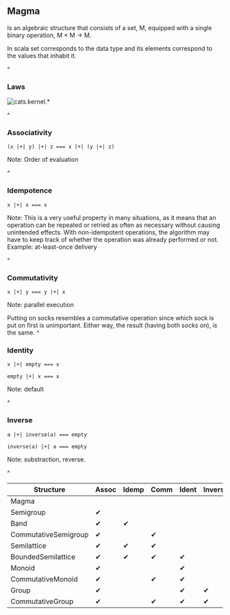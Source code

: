 ## Magma

Is an algebraic structure that consists of a set, M,
equipped with a single binary operation, M × M → M. 

In scala set corresponds to the data type and its elements
correspond to the values that inhabit it.
 
^
### Laws

![cats.kernel.*](img/cats.kernel.magmas.png)

^
### Associativity   

`(x |+| y) |+| z === x |+| (y |+| z)`

Note: Order of evaluation

^
### Idempotence   

`x |+| x === x`

Note: 
This is a very useful property in many situations, 
as it means that an operation can be repeated or retried
as often as necessary without causing unintended effects. 
With non-idempotent operations, the algorithm may have to 
keep track of whether the operation was already performed or not.
Example: at-least-once delivery
 
^
### Commutativity  

`x |+| y === y |+| x`

Note: parallel execution

Putting on socks resembles a commutative operation since which sock is put on first is unimportant. Either way, the result (having both socks on), is the same. 
^
### Identity 

`x |+| empty === x`
  
`empty |+| x === x`  

Note: default

^
### Inverse

`a |+| inverse(a) === empty`  

`inverse(a) |+| a === empty`

Note: substraction, reverse.

^

Structure | Assoc | Idemp | Comm | Ident | Inverse |
--------- | ------------- | ----------- | ------------- | -------- | ------- |
Magma | | | | | 
Semigroup | ✔ | | | |   
Band | ✔ | ✔ | | |
CommutativeSemigroup | ✔ | | ✔ | |  
Semilattice | ✔ | ✔ | ✔ | | 
BoundedSemilattice | ✔ | ✔ | ✔ | ✔ | 
Monoid | ✔ | | | ✔ |
CommutativeMonoid | ✔ | | ✔ | ✔ |
Group | ✔ | | | ✔ | ✔
CommutativeGroup | ✔ | | ✔ | ✔ | ✔
